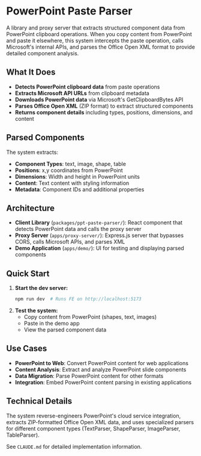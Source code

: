 # PowerPoint Paste Parser

A library and proxy server that extracts structured component data from PowerPoint clipboard operations. When you copy content from PowerPoint and paste it elsewhere, this system intercepts the paste operation, calls Microsoft's internal APIs, and parses the Office Open XML format to provide detailed component analysis.

## What It Does

- **Detects PowerPoint clipboard data** from paste operations
- **Extracts Microsoft API URLs** from clipboard metadata  
- **Downloads PowerPoint data** via Microsoft's GetClipboardBytes API
- **Parses Office Open XML** (ZIP format) to extract structured components
- **Returns component details** including types, positions, dimensions, and content

## Parsed Components

The system extracts:
- **Component Types**: text, image, shape, table
- **Positions**: x,y coordinates from PowerPoint
- **Dimensions**: Width and height in PowerPoint units
- **Content**: Text content with styling information
- **Metadata**: Component IDs and additional properties

## Architecture

- **Client Library** (`packages/ppt-paste-parser/`): React component that detects PowerPoint data and calls the proxy server
- **Proxy Server** (`apps/proxy-server/`): Express.js server that bypasses CORS, calls Microsoft APIs, and parses XML
- **Demo Application** (`apps/demo/`): UI for testing and displaying parsed components

## Quick Start

1. **Start the dev server:**
   ```bash   
   npm run dev  # Runs FE on http://localhost:5173
   ```
2. **Test the system:**
   - Copy content from PowerPoint (shapes, text, images)
   - Paste in the demo app
   - View the parsed component data

## Use Cases

- **PowerPoint to Web**: Convert PowerPoint content for web applications
- **Content Analysis**: Extract and analyze PowerPoint slide components
- **Data Migration**: Parse PowerPoint content for other formats
- **Integration**: Embed PowerPoint content parsing in existing applications

## Technical Details

The system reverse-engineers PowerPoint's cloud service integration, extracts ZIP-formatted Office Open XML data, and uses specialized parsers for different component types (TextParser, ShapeParser, ImageParser, TableParser).

See `CLAUDE.md` for detailed implementation information.
